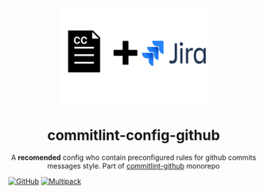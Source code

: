 <div align="center">
  <img height="200"
    src="https://raw.githubusercontent.com/elevai-consulting/commitlint-github/master/logo.png">
  <h1>commitlint-config-github</h1>
  <p>A <b>recomended</b> config who contain preconfigured rules for github commits messages style. Part of <a href="https://github.com/elevai-consulting/commitlint-github">commitlint-github</a> monorepo</p>
</div>

[![GitHub](https://img.shields.io/github/license/elevai-consulting/commitlint-github)](https://github.com/elevai-consulting/commitlint-github/blob/master/LICENSE)
[![Multipack](https://img.shields.io/badge/Generated%20from-Gherciu%2Fmultipack-green)](https://github.com/Gherciu/multipack)
